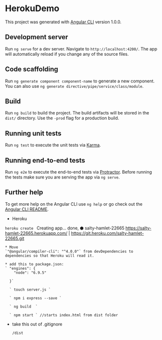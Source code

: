# HerokuDemo

This project was generated with [Angular CLI](https://github.com/angular/angular-cli) version 1.0.0.

## Development server

Run `ng serve` for a dev server. Navigate to `http://localhost:4200/`. The app will automatically reload if you change any of the source files.

## Code scaffolding

Run `ng generate component component-name` to generate a new component. You can also use `ng generate directive/pipe/service/class/module`.

## Build

Run `ng build` to build the project. The build artifacts will be stored in the `dist/` directory. Use the `-prod` flag for a production build.

## Running unit tests

Run `ng test` to execute the unit tests via [Karma](https://karma-runner.github.io).

## Running end-to-end tests

Run `ng e2e` to execute the end-to-end tests via [Protractor](http://www.protractortest.org/).
Before running the tests make sure you are serving the app via `ng serve`.

## Further help

To get more help on the Angular CLI use `ng help` or go check out the [Angular CLI README](https://github.com/angular/angular-cli/blob/master/README.md).

* Heroku

`heroku create `
    Creating app... done,
    ⬢ salty-hamlet-22665
https://salty-hamlet-22665.herokuapp.com/ | https://git.heroku.com/salty-hamlet-22665.git

    * Move
    `"@angular/compiler-cli": "^4.0.0"` from devDependencies to dependencies so that Heroku will read it.

    * add this to package.json:
    ` "engines": {
        "node": "6.9.5"

      }`

      ` touch server.js `

      ` npm i express --save `

      ` ng build  `

      ` npm start ` //starts index.html from dist folder

* take this out of .gitignore

    `/dist`
